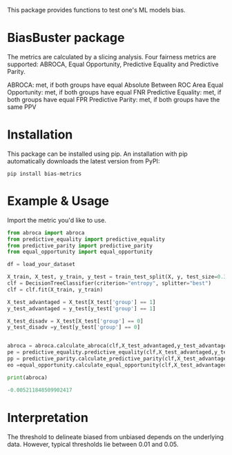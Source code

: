 This package provides functions to test one's ML models bias.

# BiasBuster package
The metrics are calculated by a slicing analysis. Four fairness metrics are supported: ABROCA, Equal Opportunity, Predictive Equality and Predictive Parity.

ABROCA: met, if both groups have equal Absolute Between ROC Area
Equal Opportunity: met, if both groups have equal FNR
Predictive Equality: met, if both groups have equal FPR
Predictive Parity: met, if both groups have the same PPV

# Installation
This package can be installed using pip.
An installation with pip automatically downloads the latest version from PyPI:
```
pip install bias-metrics
```

# Example & Usage

Import the metric you'd like to use.

```python
from abroca import abroca
from predictive_equality import predictive_equality
from predictive_parity import predictive_parity
from equal_opportunity import equal_opportunity

df = load_your_dataset

X_train, X_test, y_train, y_test = train_test_split(X, y, test_size=0.3)
clf = DecisionTreeClassifier(criterion="entropy", splitter="best")
clf = clf.fit(X_train, y_train)

X_test_advantaged = X_test[X_test['group'] == 1]
y_test_advantaged = y_test[y_test['group'] == 1]

X_test_disadv = X_test[X_test['group'] == 0]
y_test_disadv =y_test[y_test['group'] == 0]


abroca = abroca.calculate_abroca(clf,X_test_advantaged,y_test_advantaged, X_test_disadv, y_test_disadv)
pe = predictive_equality.predictive_equality(clf,X_test_advantaged,y_test_advantaged, X_test_disadv, y_test_disadv)
pp = predictive_parity.calculate_predictive_parity(clf,X_test_advantaged,y_test_advantaged, X_test_disadv, y_test_disadv)
eo =equal_opportunity.calculate_equal_opportunity(clf,X_test_advantaged,y_test_advantaged, X_test_disadv, y_test_disadv)

print(abroca)

-0.005211848509902417

```

# Interpretation

The threshold to delineate biased from unbiased depends on the underlying data.
However, typical thresholds lie between 0.01 and 0.05.
